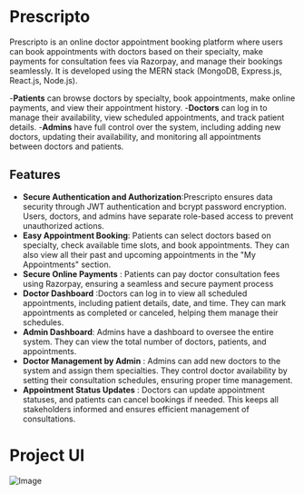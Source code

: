 # **Prescripto**
Prescripto is an online doctor appointment booking platform where users can book appointments with doctors based on their specialty, make payments for consultation fees via Razorpay, and manage their bookings seamlessly. It is developed using the MERN stack (MongoDB, Express.js, React.js, Node.js).

-**Patients** can browse doctors by specialty, book appointments, make online payments, and view their appointment history.
-**Doctors** can log in to manage their availability, view scheduled appointments, and track patient details.
-**Admins** have full control over the system, including adding new doctors, updating their availability, and monitoring all appointments between doctors and patients.

## Features
- **Secure Authentication and Authorization**:Prescripto ensures data security through JWT authentication and bcrypt password encryption. Users, doctors, and admins have separate role-based access to prevent unauthorized actions.
- **Easy Appointment Booking**: Patients can select doctors based on specialty, check available time slots, and book appointments. They can also view all their past and upcoming appointments in the "My Appointments" section.
- **Secure Online Payments** : Patients can pay doctor consultation fees using Razorpay, ensuring a seamless and secure payment process
- **Doctor Dashboard** :Doctors can log in to view all scheduled appointments, including patient details, date, and time. They can mark appointments as completed or canceled, helping them manage their schedules.
- **Admin Dashboard**: Admins have a dashboard to oversee the entire system. They can view the total number of doctors, patients, and appointments.
- **Doctor Management by Admin** : Admins can add new doctors to the system and assign them specialties. They control doctor availability by setting their consultation schedules, ensuring proper time management.
- **Appointment Status Updates** : Doctors can update appointment statuses, and patients can cancel bookings if needed. This keeps all stakeholders informed and ensures efficient management of consultations.

# Project UI
![Image](https://github.com/user-attachments/assets/08219cb3-f9ef-4978-9f9f-339021aa7ad5)
